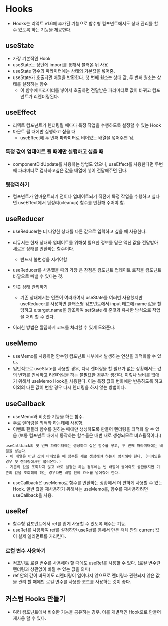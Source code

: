 # Hooks
- Hooks는 리액트 v1.6에 추가된 기능으로 함수형 컴포넌트에서도 상태 관리를 할 수 있도록 하는 기능을 제공한다.

## useState
- 가장 기본적인 Hook
- useState는 상단에 import를 통해서 불러온 뒤 사용
- useState 함수의 파라미터에는 상태의 기본값을 넣어줌.
- useState가 호출되면 배열을 반환한다. 첫 번째 원소는 상태 값, 두 번째 원소는 상태를 설정하는 함수
  - 이 함수에 파라미터를 넣어서 호출하면 전달받은 파라미터로 값이 바뀌고 컴포넌트가 리렌더링된다.

## useEffect
- 리액트 컴포넌트가 렌더링될 때마다 특정 작업을 수행하도록 설정할 수 있는 Hook
- 마운트 될 때에만 실행하고 싶을 때
  - useEffect에 두 번째 파라미터로 비어있는 배열을 넣어주면 됨.

### 특정 값이 업데이트 될 때에만 실행하고 싶을 때
- componentDidUpdate를 사용하는 방법도 있으나, useEffect를 사용한다면 두번째 파라미터로 검사하고싶은 값을 배열에 넣어 전달해주면 된다.

### 뒷정리하기
- 컴포넌트가 언마운트되기 전이나 업데이트되기 직전에 특정 작업을 수행하고 싶다면 useEffect에서 뒷정리(cleanup) 함수를 반환해 주어야 함.

## useReducer
- useReducer는 더 다양한 상태를 다른 값으로 입력하고 싶을 때 사용한다.
- 리듀서는 현재 상태와 업데이트를 위해섲 필요한 정보를 담은 액션 값을 전달받아 새로운 상태를 반환하는 함수이다.
  - 반드시 불변성을 지켜야함
- useReducer를 사용했을 때의 가장 큰 장점은 컴포넌트 업데이트 로직을 컴포넌트 바깥으로 빼낼 수 있다는 것.

- 인풋 상태 관리하기
  - 기존 상태에서는 인풋이 여러개여서 useState를 여러번 사용했지만 useReducer를 사용하면 클래스형 컴포넌트에서 input 태그에 name 값을 할당하고 e.target.name을 참조하여 setState 해 준것과 유사한 방식으로 작업을 처리 할 수 있다.

- 이러한 방법은 깔끔하게 코드를 처리할 수 있게 도와준다.

## useMemo
- useMemo를 사용하면 함수형 컴포넌트 내부에서 발생하는 연산을 최적화할 수 있다.
- 일반적으로 useState를 사용할 경우, 다시 렌더링을 할 필요가 없는 상황에서도 값의 변화를 인식하고 리렌더링을 하는 불필요한 경우가 생긴다. 이렇나 낭비를 없애기 위해서 useMemo Hook을 사용한다. 이는 특정 값의 변화에만 반응하도록 하고 이외의 다른 값이 변할 경우 다시 렌더링을 하지 않는 방법이다.

## useCallback
- useMemo와 비슷한 기능을 하는 함수.
- 주로 렌더링을 최적화 하는데에 사용함.
- 이벤트 핸들러 함수를 원하는 때에만 생성하도록 만들어 렌더링을 최적화 할 수 있음 (보통 컴포넌트 내에서 동작하는 함수들은 매번 새로 생성되므로 비효율적이다.)
```
useCallback의 첫 번째 파라미터에는 생성하고 싶은 함수를 넣고, 두 번째 파라미터에는 배열을 넣는다.
- 이 배열은 어떤 값이 바뀌었을 때 함수를 새로 생성해야 하는지 명시해야 한다. (비어있을 경우 첫 렌더링에서만 불러온다.)
- 기존의 값을 조회하지 않고 바로 설정만 하는 경우에는 빈 배열이 들어와도 상관없지만 기존의 값을 조회해야 하는 경우라면 배열 안에 요소를 넣어줘야 한다.
```
- useCallback은 useMemo로 함수를 반환하는 상황에서 더 편하게 사용할 수 있는 Hook. 일반 값을 재사용하기 위해서는 useMemo를, 함수를 재사용하려면 useCallback을 사용.

## useRef
- 함수형 컴포넌트에서 ref를 쉽게 사용할 수 있도록 해주는 기능.
- useRef를 사용하여 ref를 설정하면 useRef를 통해서 만든 객체 안의 current 값이 실제 엘리먼트를 가리킨다.
### 로컬 변수 사용하기
- 컴포넌트 로컬 변수를 사용해야 할 때에도 useRef를 사용할 수 있다. (로컬 변수란 렌더링과 상관없이 바뀔 수 있는 값을 의미)
- ref 안의 값이 바뀌어도 리렌더링이 일어나지 않으므로 렌더링과 관련되지 않은 값을 관리 할 때에만 로컬 변수를 사용한 코드를 사용하는 것이 좋다.

## 커스텀 Hooks 만들기
- 여러 컴포넌트에서 비슷한 기능을 공유하는 경우, 이를 개별적인 Hook으로 만들어 재사용 할 수 있다.